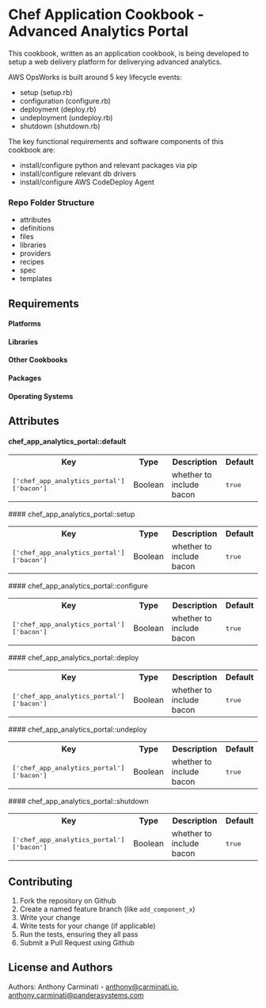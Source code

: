 Chef Application Cookbook - Advanced Analytics Portal
===========================
This cookbook, written as an application cookbook, is being developed to setup a web delivery platform for deliverying advanced analytics.

AWS OpsWorks is built around 5 key lifecycle events:

- setup (setup.rb)
- configuration (configure.rb)
- deployment (deploy.rb)
- undeployment (undeploy.rb)
- shutdown (shutdown.rb)

The key functional requirements and software components of this cookbook are:

- install/configure python and relevant packages via pip
- install/configure relevant db drivers
- install/configure AWS CodeDeploy Agent

### Repo Folder Structure
- attributes
- definitions
- files
- libraries
- providers
- recipes
- spec
- templates

Requirements
------------
<!--TODO: List cookbook requirements.-->
#### Platforms

#### Libraries

#### Other Cookbooks

#### Packages

#### Operating Systems

Attributes
----------
<!--TODO: List parameters here for each recipe.-->
#### chef_app_analytics_portal::default
<table>
  <tr>
    <th>Key</th>
    <th>Type</th>
    <th>Description</th>
    <th>Default</th>
  </tr>
  <tr>
    <td><tt>['chef_app_analytics_portal']['bacon']</tt></td>
    <td>Boolean</td>
    <td>whether to include bacon</td>
    <td><tt>true</tt></td>
  </tr>
</table>
#### chef_app_analytics_portal::setup
<table>
  <tr>
    <th>Key</th>
    <th>Type</th>
    <th>Description</th>
    <th>Default</th>
  </tr>
  <tr>
    <td><tt>['chef_app_analytics_portal']['bacon']</tt></td>
    <td>Boolean</td>
    <td>whether to include bacon</td>
    <td><tt>true</tt></td>
  </tr>
</table>
#### chef_app_analytics_portal::configure
<table>
  <tr>
    <th>Key</th>
    <th>Type</th>
    <th>Description</th>
    <th>Default</th>
  </tr>
  <tr>
    <td><tt>['chef_app_analytics_portal']['bacon']</tt></td>
    <td>Boolean</td>
    <td>whether to include bacon</td>
    <td><tt>true</tt></td>
  </tr>
</table>
#### chef_app_analytics_portal::deploy
<table>
  <tr>
    <th>Key</th>
    <th>Type</th>
    <th>Description</th>
    <th>Default</th>
  </tr>
  <tr>
    <td><tt>['chef_app_analytics_portal']['bacon']</tt></td>
    <td>Boolean</td>
    <td>whether to include bacon</td>
    <td><tt>true</tt></td>
  </tr>
</table>
#### chef_app_analytics_portal::undeploy
<table>
  <tr>
    <th>Key</th>
    <th>Type</th>
    <th>Description</th>
    <th>Default</th>
  </tr>
  <tr>
    <td><tt>['chef_app_analytics_portal']['bacon']</tt></td>
    <td>Boolean</td>
    <td>whether to include bacon</td>
    <td><tt>true</tt></td>
  </tr>
</table>
#### chef_app_analytics_portal::shutdown
<table>
  <tr>
    <th>Key</th>
    <th>Type</th>
    <th>Description</th>
    <th>Default</th>
  </tr>
  <tr>
    <td><tt>['chef_app_analytics_portal']['bacon']</tt></td>
    <td>Boolean</td>
    <td>whether to include bacon</td>
    <td><tt>true</tt></td>
  </tr>
</table>

Contributing
------------
1. Fork the repository on Github
2. Create a named feature branch (like `add_component_x`)
3. Write your change
4. Write tests for your change (if applicable)
5. Run the tests, ensuring they all pass
6. Submit a Pull Request using Github

License and Authors
-------------------
Authors: Anthony Carminati - anthony@carminati.io, anthony.carminati@panderasystems.com
